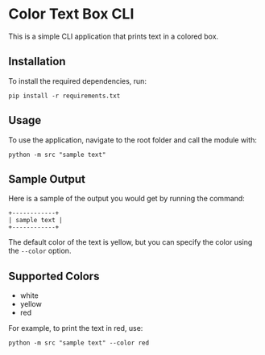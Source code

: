 # Color Text Box CLI

This is a simple CLI application that prints text in a colored box.

## Installation

To install the required dependencies, run:
```
pip install -r requirements.txt
```

## Usage

To use the application, navigate to the root folder and call the module with:
```
python -m src "sample text"
```

## Sample Output

Here is a sample of the output you would get by running the command:

```
+------------+
| sample text |
+------------+
```

The default color of the text is yellow, but you can specify the color using the `--color` option.

## Supported Colors

- white
- yellow
- red

For example, to print the text in red, use:
```
python -m src "sample text" --color red
```
